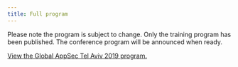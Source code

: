 ```yaml
---
title: Full program
---
```


Please note the program is subject to change. Only the training program has been published. The conference program will be announced when ready.

<a id="sched-embed" href="https://globalappsectelaviv2019.sched.com/">View the Global AppSec Tel Aviv 2019 program.</a><script type="text/javascript" src="//globalappsectelaviv2019.sched.com/js/embed.js"></script>
